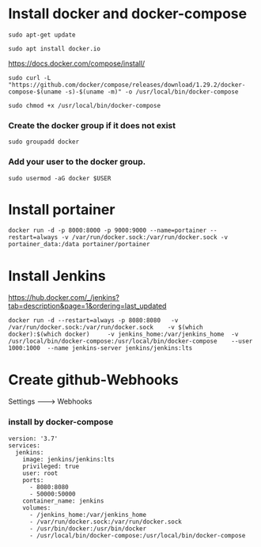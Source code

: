 # Install docker and docker-compose
```
sudo apt-get update
```
```
sudo apt install docker.io
```
https://docs.docker.com/compose/install/
```
sudo curl -L "https://github.com/docker/compose/releases/download/1.29.2/docker-compose-$(uname -s)-$(uname -m)" -o /usr/local/bin/docker-compose
```
```
sudo chmod +x /usr/local/bin/docker-compose
```

### Create the docker group if it does not exist
```
sudo groupadd docker
```
### Add your user to the docker group.
```
sudo usermod -aG docker $USER
```

# Install portainer
```
docker run -d -p 8000:8000 -p 9000:9000 --name=portainer --restart=always -v /var/run/docker.sock:/var/run/docker.sock -v portainer_data:/data portainer/portainer
```
# Install Jenkins

https://hub.docker.com/_/jenkins?tab=description&page=1&ordering=last_updated
```
docker run -d --restart=always -p 8080:8080   -v /var/run/docker.sock:/var/run/docker.sock    -v $(which docker):$(which docker)     -v jenkins_home:/var/jenkins_home  -v  /usr/local/bin/docker-compose:/usr/local/bin/docker-compose    --user 1000:1000  --name jenkins-server jenkins/jenkins:lts
```

# Create github-Webhooks

Settings ---> Webhooks

### install by docker-compose

```
version: '3.7'
services:
  jenkins:
    image: jenkins/jenkins:lts
    privileged: true
    user: root
    ports:
      - 8080:8080
      - 50000:50000
    container_name: jenkins
    volumes:
      - /jenkins_home:/var/jenkins_home
      - /var/run/docker.sock:/var/run/docker.sock
      - /usr/bin/docker:/usr/bin/docker
      - /usr/local/bin/docker-compose:/usr/local/bin/docker-compose
```
